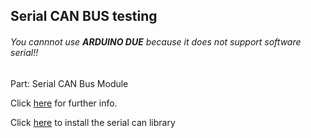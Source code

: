 Serial CAN BUS testing
----------
###### You cannnot use **ARDUINO DUE** because it does not support software serial!!
Part: Serial CAN Bus Module

Click [here](https://docs.longan-labs.cc/1030001/#can-bus-products-list-of-longan-labs) for further info.

Click [here](https://github.com/Longan-Labs/Serial_CAN_Arduino.git) to install the serial can library

